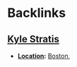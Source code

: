 
# Backlinks
## [Kyle Stratis](<Kyle Stratis.md>)
- **[Location](<Location.md>):** [Boston](<Boston.md>),


